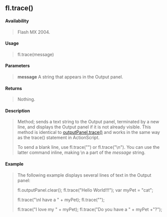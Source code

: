 ## fl.trace()

#### Availability

> Flash MX 2004.

#### Usage

> fl.trace(message)

#### Parameters

> **message** A string that appears in the Output panel.

#### Returns

> Nothing.

#### Description

> Method; sends a text string to the Output panel, terminated by a new line, and displays the Output panel if it is not already visible. This method is identical to [outputPanel.trace()](#_bookmark739) and works in the same way as the trace() statement in ActionScript.
>
> To send a blank line, use fl.trace("") or fl.trace("\\n"). You can use the latter command inline, making \\n a part of the *message* string.

#### Example

> The following example displays several lines of text in the Output panel:
>
> fl.outputPanel.clear(); fl.trace("Hello World!!!"); var myPet = "cat";
>
> fl.trace("\\nI have a " + myPet); fl.trace("");
>
> fl.trace("I love my " + myPet); fl.trace("Do you have a " + myPet +"?");
